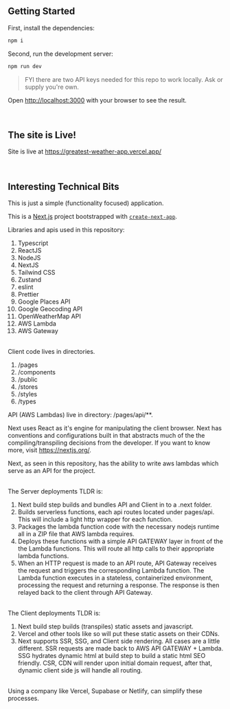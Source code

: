 ## Getting Started

First, install the dependencies:

```bash
npm i
```

Second, run the development server:

```bash
npm run dev
```

> FYI there are two API keys needed for this repo to work locally. Ask or supply you're own.

Open [http://localhost:3000](http://localhost:3000) with your browser to see the result.

<br>

## The site is Live!

Site is live at https://greatest-weather-app.vercel.app/

<br>

## Interesting Technical Bits

This is just a simple (functionality focused) application. 

This is a [Next.js](https://nextjs.org/) project bootstrapped with [`create-next-app`](https://github.com/vercel/next.js/tree/canary/packages/create-next-app).

Libraries and apis used in this repository:

1. Typescript
2. ReactJS
3. NodeJS
4. NextJS
5. Tailwind CSS
6. Zustand
7. eslint
8. Prettier
9. Google Places API
10. Google Geocoding API
11. OpenWeatherMap API
12. AWS Lambda
13. AWS Gateway

<br>
Client code lives in directories.

1. /pages
2. /components
3. /public
4. /stores
5. /styles
6. /types

API (AWS Lambdas) live in directory: /pages/api/\*\*.

Next uses React as it's engine for manipulating the client browser. Next has conventions and configurations built in that abstracts much of the the compiling/transpiling decisions from the developer. If you want to know more, visit https://nextjs.org/.

Next, as seen in this repository, has the ability to write aws lambdas which serve as an API for the project.

<br>
The Server deployments TLDR is:

1. Next build step builds and bundles API and Client in to a .next folder.
2. Builds serverless functions, each api routes located under pages/api. This will include a light http wrapper for each function.
3. Packages the lambda function code with the necessary nodejs runtime all in a ZIP file that AWS lambda requires.
4. Deploys these functions with a simple API GATEWAY layer in front of the the Lambda functions. This will route all http calls to their appropriate lambda functions.
5. When an HTTP request is made to an API route, API Gateway receives the request and triggers the corresponding Lambda function. The Lambda function executes in a stateless, containerized environment, processing the request and returning a response. The response is then relayed back to the client through API Gateway.

<br>
The Client deployments TLDR is:

1. Next build step builds (transpiles) static assets and javascript.
2. Vercel and other tools like so will put these static assets on their CDNs.
3. Next supports SSR, SSG, and Client side rendering. All cases are a little different. SSR requests are made back to AWS API GATEWAY + Lambda. SSG hydrates dynamic html at build step to build a static html SEO friendly. CSR, CDN will render upon initial domain request, after that, dynamic client side js will handle all routing.

<br>
Using a company like Vercel, Supabase or Netlify, can simplify these processes.
